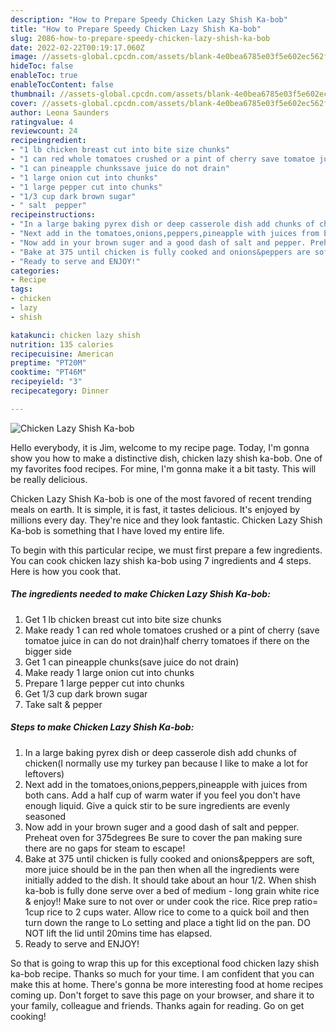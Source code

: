 ```yaml
---
description: "How to Prepare Speedy Chicken Lazy Shish Ka-bob"
title: "How to Prepare Speedy Chicken Lazy Shish Ka-bob"
slug: 2086-how-to-prepare-speedy-chicken-lazy-shish-ka-bob
date: 2022-02-22T00:19:17.060Z
image: //assets-global.cpcdn.com/assets/blank-4e0bea6785e03f5e602ec562f230caae08da540cada707380b4fe1bbebba43da.png
hideToc: false
enableToc: true
enableTocContent: false
thumbnail: //assets-global.cpcdn.com/assets/blank-4e0bea6785e03f5e602ec562f230caae08da540cada707380b4fe1bbebba43da.png
cover: //assets-global.cpcdn.com/assets/blank-4e0bea6785e03f5e602ec562f230caae08da540cada707380b4fe1bbebba43da.png
author: Leona Saunders
ratingvalue: 4
reviewcount: 24
recipeingredient:
- "1 lb chicken breast cut into bite size chunks"
- "1 can red whole tomatoes crushed or a pint of cherry save tomatoe juice in can do not drainhalf cherry tomatoes if there on the bigger side"
- "1 can pineapple chunkssave juice do not drain"
- "1 large onion cut into chunks"
- "1 large pepper cut into chunks"
- "1/3 cup dark brown sugar"
- " salt  pepper"
recipeinstructions:
- "In a large baking pyrex dish or deep casserole dish add chunks of chicken(I normally use my turkey pan because I like to make a lot for leftovers)"
- "Next add in the tomatoes,onions,peppers,pineapple with juices from both cans. Add a half cup of warm water if you feel you don&#39;t have enough liquid. Give a quick stir to be sure ingredients are evenly seasoned"
- "Now add in your brown suger and a good dash of salt and pepper. Preheat oven for 375degrees Be sure to cover the pan making sure there are no gaps for steam to escape!"
- "Bake at 375 until chicken is fully cooked and onions&peppers are soft, more juice should be in the pan then when all the ingredients were initially added to the dish. It should take about an hour 1/2. When shish ka-bob is fully done serve over a bed of medium - long grain white rice & enjoy!! Make sure to not over or under cook the rice. Rice prep ratio= 1cup rice to 2 cups water. Allow rice to come to a quick boil and then turn down the range to Lo setting and place a tight lid on the pan. DO NOT lift the lid until 20mins time has elapsed."
- "Ready to serve and ENJOY!"
categories:
- Recipe
tags:
- chicken
- lazy
- shish

katakunci: chicken lazy shish 
nutrition: 135 calories
recipecuisine: American
preptime: "PT20M"
cooktime: "PT46M"
recipeyield: "3"
recipecategory: Dinner

---
```



![Chicken Lazy Shish Ka-bob](//assets-global.cpcdn.com/assets/blank-4e0bea6785e03f5e602ec562f230caae08da540cada707380b4fe1bbebba43da.png)

Hello everybody, it is Jim, welcome to my recipe page. Today, I'm gonna show you how to make a distinctive dish, chicken lazy shish ka-bob. One of my favorites food recipes. For mine, I'm gonna make it a bit tasty. This will be really delicious.



Chicken Lazy Shish Ka-bob is one of the most favored of recent trending meals on earth. It is simple, it is fast, it tastes delicious. It's enjoyed by millions every day. They're nice and they look fantastic. Chicken Lazy Shish Ka-bob is something that I have loved my entire life.


To begin with this particular recipe, we must first prepare a few ingredients. You can cook chicken lazy shish ka-bob using 7 ingredients and 4 steps. Here is how you cook that.

<!--inarticleads1-->

##### The ingredients needed to make Chicken Lazy Shish Ka-bob:

1. Get 1 lb chicken breast cut into bite size chunks
1. Make ready 1 can red whole tomatoes crushed or a pint of cherry (save tomatoe juice in can do not drain)half cherry tomatoes if there on the bigger side
1. Get 1 can pineapple chunks(save juice do not drain)
1. Make ready 1 large onion cut into chunks
1. Prepare 1 large pepper cut into chunks
1. Get 1/3 cup dark brown sugar
1. Take  salt & pepper




<!--inarticleads2-->

##### Steps to make Chicken Lazy Shish Ka-bob:

1. In a large baking pyrex dish or deep casserole dish add chunks of chicken(I normally use my turkey pan because I like to make a lot for leftovers)
1. Next add in the tomatoes,onions,peppers,pineapple with juices from both cans. Add a half cup of warm water if you feel you don&#39;t have enough liquid. Give a quick stir to be sure ingredients are evenly seasoned
1. Now add in your brown suger and a good dash of salt and pepper. Preheat oven for 375degrees Be sure to cover the pan making sure there are no gaps for steam to escape!
1. Bake at 375 until chicken is fully cooked and onions&peppers are soft, more juice should be in the pan then when all the ingredients were initially added to the dish. It should take about an hour 1/2. When shish ka-bob is fully done serve over a bed of medium - long grain white rice & enjoy!! Make sure to not over or under cook the rice. Rice prep ratio= 1cup rice to 2 cups water. Allow rice to come to a quick boil and then turn down the range to Lo setting and place a tight lid on the pan. DO NOT lift the lid until 20mins time has elapsed.
1. Ready to serve and ENJOY!



So that is going to wrap this up for this exceptional food chicken lazy shish ka-bob recipe. Thanks so much for your time. I am confident that you can make this at home. There's gonna be more interesting food at home recipes coming up. Don't forget to save this page on your browser, and share it to your family, colleague and friends. Thanks again for reading. Go on get cooking!

